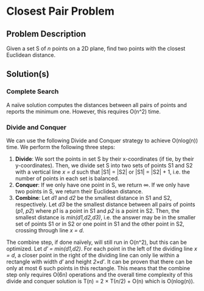 # Closest Pair Problem

## Problem Description

Given a set S of _n_ points on a 2D plane, find two points with the closest Euclidean distance.

## Solution(s)

### Complete Search

A naïve solution computes the distances between all pairs of points and reports the minimum one. However, this requires O(n^2) time.

### Divide and Conquer

We can use the following Divide and Conquer strategy to achieve O(nlog(n)) time. We perform the following three steps:

1) **Divide**: We sort the points in set S by their x-coordinates (if tie, by their y-coordinates). Then, we divide set S into two sets of points S1 and S2 with a vertical line _x = d_ such that |S1| = |S2| or |S1| = |S2| + 1, i.e. the number of points in each set is balanced.
2) **Conquer**: If we only have one point in S, we return ∞. If we only have two points in S, we return their Euclidean distance.
3) **Combine**: Let _d1_ and _d2_ be the smallest distance in S1 and S2, respectively. Let _d3_ be the smallest distance between all pairs of points (_p1_, _p2_) where _p1_ is a point in S1 and _p2_ is a point in S2. Then, the smallest distance is _min(d1,d2,d3)_, i.e. the answer may be in the smaller set of points S1 or in S2 or one point in S1 and the other point in S2, crossing through line _x = d_.

The combine step, if done naïvely, will still run in O(n^2), but this can be optimized. Let _d′ = min(d1,d2)_. For each point in the left of the dividing line _x = d_, a closer point in the right of the dividing line can only lie within a rectangle with width _d′_ and height _2×d′_. It can be proven that there can be only at most 6 such points in this rectangle. This means that the combine step only requires O(6n) operations and the overall time complexity of this divide and conquer solution is T(n) = 2 × T(_n_/2) + O(n) which is O(nlog(n)).
